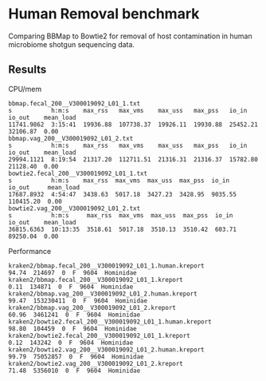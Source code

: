 # Human Removal benchmark
Comparing BBMap to Bowtie2 for removal of host contamination in human
microbiome shotgun sequencing data.

## Results

CPU/mem

    bbmap.fecal_200__V300019092_L01_1.txt
    s           h:m:s    max_rss   max_vms    max_uss   max_pss   io_in     io_out    mean_load
    11741.9862  3:15:41  19936.88  107738.37  19926.11  19930.88  25452.21  32106.87  0.00
    bbmap.vag_200__V300019092_L01_2.txt
    s           h:m:s    max_rss   max_vms    max_uss   max_pss   io_in     io_out    mean_load
    29994.1121  8:19:54  21317.20  112711.51  21316.31  21316.37  15782.80  21128.40  0.00
    bowtie2.fecal_200__V300019092_L01_1.txt
    s           h:m:s    max_rss  max_vms  max_uss  max_pss  io_in    io_out     mean_load
    17687.8932  4:54:47  3438.63  5017.18  3427.23  3428.95  9035.55  110415.20  0.00
    bowtie2.vag_200__V300019092_L01_2.txt
    s           h:m:s     max_rss  max_vms  max_uss  max_pss  io_in   io_out    mean_load
    36815.6363  10:13:35  3518.61  5017.18  3510.13  3510.42  603.71  89250.04  0.00

Performance

    kraken2/bbmap.fecal_200__V300019092_L01_1.human.kreport
    94.74  214697  0  F  9604  Hominidae
    kraken2/bbmap.fecal_200__V300019092_L01_1.kreport
    0.11  134871  0  F  9604  Hominidae
    kraken2/bbmap.vag_200__V300019092_L01_2.human.kreport
    99.47  153230411  0  F  9604  Hominidae
    kraken2/bbmap.vag_200__V300019092_L01_2.kreport
    60.96  3461241  0  F  9604  Hominidae
    kraken2/bowtie2.fecal_200__V300019092_L01_1.human.kreport
    98.80  104459  0  F  9604  Hominidae
    kraken2/bowtie2.fecal_200__V300019092_L01_1.kreport
    0.12  143242  0  F  9604  Hominidae
    kraken2/bowtie2.vag_200__V300019092_L01_2.human.kreport
    99.79  75052857  0  F  9604  Hominidae
    kraken2/bowtie2.vag_200__V300019092_L01_2.kreport
    71.48  5356010  0  F  9604  Hominidae

